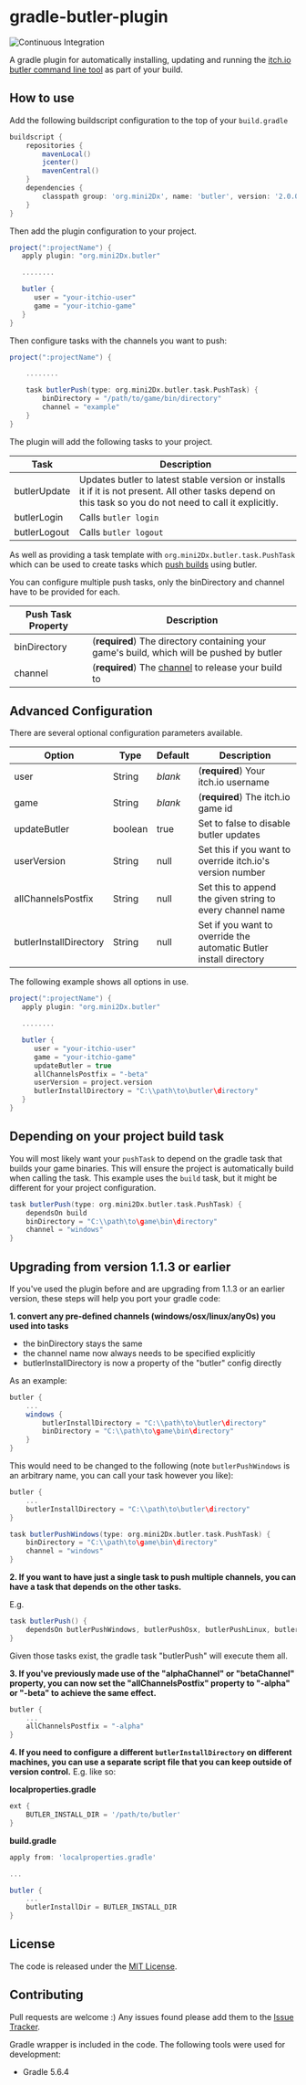 # gradle-butler-plugin
![Continuous Integration](https://github.com/mini2Dx/gradle-butler-plugin/workflows/Continuous%20Integration/badge.svg)

A gradle plugin for automatically installing, updating and running the [itch.io butler command line tool](https://docs.itch.ovh/butler/master/) as part of your build.


## How to use

Add the following buildscript configuration to the top of your `build.gradle`

```gradle
buildscript {
    repositories {
        mavenLocal()
        jcenter()
        mavenCentral()
    }
    dependencies {
        classpath group: 'org.mini2Dx', name: 'butler', version: '2.0.0'
    }
}
```

Then add the plugin configuration to your project.

```gradle
project(":projectName") {
   apply plugin: "org.mini2Dx.butler"

   ........

   butler {
      user = "your-itchio-user"
      game = "your-itchio-game"
   }
}
```

Then configure tasks with the channels you want to push:

```gradle
project(":projectName") {

    ........

    task butlerPush(type: org.mini2Dx.butler.task.PushTask) {
        binDirectory = "/path/to/game/bin/directory"
        channel = "example"
    }
}
```

The plugin will add the following tasks to your project.

| Task  | Description |
| ------------- | ------------- |
| butlerUpdate  | Updates butler to latest stable version or installs it if it is not present. All other tasks depend on this task so you do not need to call it explicitly. |
| butlerLogin  | Calls ```butler login``` |
| butlerLogout  | Calls ```butler logout``` |

As well as providing a task template with `org.mini2Dx.butler.task.PushTask` which can be used to create tasks which [push builds](https://docs.itch.ovh/butler/master/pushing.html) using butler.

You can configure multiple push tasks, only the binDirectory and channel have to be provided for each.

| Push Task Property  | Description |
| ------------- | ------------- |
| binDirectory  | (**required**) The directory containing your game's build, which will be pushed by butler |
| channel  | (**required**) The [channel](https://docs.itch.ovh/butler/master/pushing.html#channel-names) to release your build to |

## Advanced Configuration

There are several optional configuration parameters available.

| Option  | Type | Default | Description |
| ------------- | ------------- | ------------- | ------------- |
| user  | String | _blank_ | (**required**) Your itch.io username |
| game  | String | _blank_ | (**required**) The itch.io game id |
| updateButler  | boolean | true | Set to false to disable butler updates |
| userVersion  | String | null | Set this if you want to override itch.io's version number |
| allChannelsPostfix  | String | null | Set this to append the given string to every channel name |
| butlerInstallDirectory  | String | null | Set if you want to override the automatic Butler install directory |

The following example shows all options in use.

```gradle
project(":projectName") {
   apply plugin: "org.mini2Dx.butler"

   ........

   butler {
      user = "your-itchio-user"
      game = "your-itchio-game"
      updateButler = true
      allChannelsPostfix = "-beta"
      userVersion = project.version
      butlerInstallDirectory = "C:\\path\to\butler\directory"
   }
}
```

## Depending on your project build task
You will most likely want your `pushTask` to depend on the gradle task that builds your game binaries. This will ensure the project is automatically build when calling the task.
This example uses the `build` task, but it might be different for your project configuration.

```gradle
task butlerPush(type: org.mini2Dx.butler.task.PushTask) {
    dependsOn build
    binDirectory = "C:\\path\to\game\bin\directory"
    channel = "windows"
}
```

## Upgrading from version 1.1.3 or earlier

If you've used the plugin before and are upgrading from 1.1.3 or an earlier version, these steps will help you port your gradle code:

**1. convert any pre-defined channels (windows/osx/linux/anyOs) you used into tasks**
  * the binDirectory stays the same
  * the channel name now always needs to be specified explicitly
  * butlerInstallDirectory is now a property of the "butler" config directly

As an example:
```gradle
butler {
    ...
    windows {
        butlerInstallDirectory = "C:\\path\to\butler\directory"
        binDirectory = "C:\\path\to\game\bin\directory"
    }
}
```
This would need to be changed to the following (note `butlerPushWindows` is an arbitrary name, you can call your task however you like):
```gradle
butler {
    ...
    butlerInstallDirectory = "C:\\path\to\butler\directory"
}

task butlerPushWindows(type: org.mini2Dx.butler.task.PushTask) {
    binDirectory = "C:\\path\to\game\bin\directory"
    channel = "windows"
}
```

**2. If you want to have just a single task to push multiple channels, you can have a task that depends on the other tasks.**

E.g.
```gradle
task butlerPush() {
    dependsOn butlerPushWindows, butlerPushOsx, butlerPushLinux, butlerPushAnyOs
}
```

Given those tasks exist, the gradle task "butlerPush" will execute them all.

**3. If you've previously made use of the "alphaChannel" or "betaChannel" property, you can now set the "allChannelsPostfix" property to "-alpha" or "-beta" to achieve the same effect.**
```gradle
butler {
    ...
    allChannelsPostfix = "-alpha"
}
```

**4. If you need to configure a different `butlerInstallDirectory` on different machines, you can use a separate script file that you can keep outside of version control.**
E.g. like so:

**localproperties.gradle**
```gradle
ext {
    BUTLER_INSTALL_DIR = '/path/to/butler'
}
```

**build.gradle**
```gradle
apply from: 'localproperties.gradle'

...

butler {
    ...
    butlerInstallDir = BUTLER_INSTALL_DIR
}
```

## License

The code is released under the [MIT License](https://github.com/mini2Dx/gradle-butler-plugin/blob/master/LICENSE).

## Contributing

Pull requests are welcome :) Any issues found please add them to the [Issue Tracker](https://github.com/mini2Dx/gradle-butler-plugin/issues).

Gradle wrapper is included in the code. The following tools were used for development:
* Gradle 5.6.4